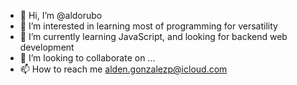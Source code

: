 - 👋 Hi, I’m @aldorubo
- 👀 I’m interested in learning most of programming for versatility 
- 🌱 I’m currently learning JavaScript, and looking for backend web development
- 💞️ I’m looking to collaborate on ...
- 📫 How to reach me alden.gonzalezp@icloud.com 

<!---
aldorubo/aldorubo is a ✨ special ✨ repository because its `README.md` (this file) appears on your GitHub profile.
You can click the Preview link to take a look at your changes.
--->
